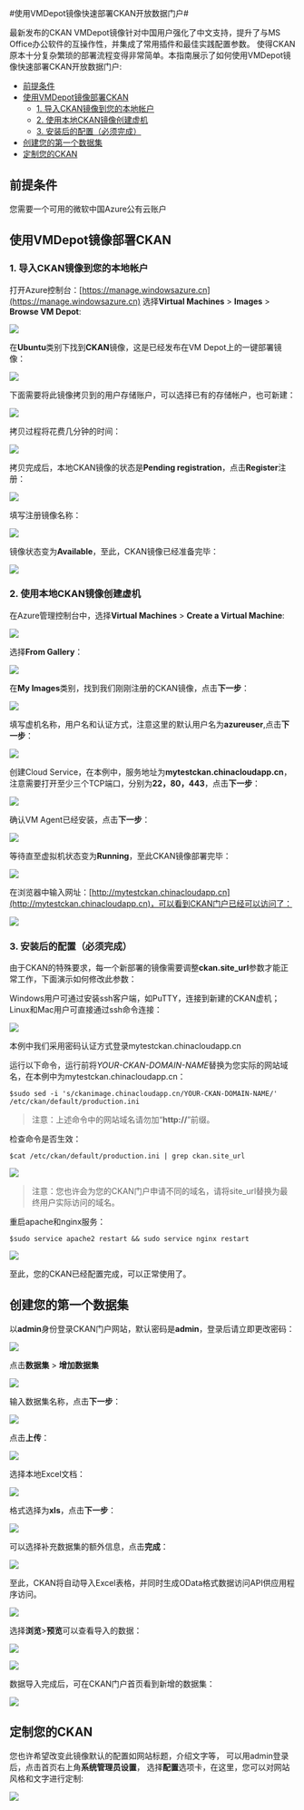 #使用VMDepot镜像快速部署CKAN开放数据门户#

最新发布的CKAN VMDepot镜像针对中国用户强化了中文支持，提升了与MS Office办公软件的互操作性，并集成了常用插件和最佳实践配置参数。
使得CKAN原本十分复杂繁琐的部署流程变得非常简单。本指南展示了如何使用VMDepot镜像快速部署CKAN开放数据门户:

- [前提条件](#id_1)
- [使用VMDepot镜像部署CKAN](#id_2)
	- [1. 导入CKAN镜像到您的本地帐户](#id_2_1)
	- [2. 使用本地CKAN镜像创建虚机](#id_2_2)
	- [3. 安装后的配置（必须完成）](#id_2_3)
- [创建您的第一个数据集](#id_3)
- [定制您的CKAN](#id_4)


## <a name='id_1'></a>前提条件 ##
您需要一个可用的微软中国Azure公有云账户

## <a name='id_2'></a>使用VMDepot镜像部署CKAN ###
### <a name='id_2_1'></a>1. 导入CKAN镜像到您的本地帐户 ###

打开Azure控制台：[https://manage.windowsazure.cn](https://manage.windowsazure.cn)
选择**Virtual Machines** > **Images** > **Browse VM Depot**:

![](https://raw.githubusercontent.com/msopentechcn/docs/master/images/1.PNG)

在**Ubuntu**类别下找到**CKAN**镜像，这是已经发布在VM Depot上的一键部署镜像：

![](https://raw.githubusercontent.com/msopentechcn/docs/master/images/2.PNG)

下面需要将此镜像拷贝到的用户存储账户，可以选择已有的存储帐户，也可新建：

![](https://raw.githubusercontent.com/msopentechcn/docs/master/images/3.PNG)

拷贝过程将花费几分钟的时间：

![](https://raw.githubusercontent.com/msopentechcn/docs/master/images/4.PNG)

拷贝完成后，本地CKAN镜像的状态是**Pending registration**，点击**Register**注册：

![](https://raw.githubusercontent.com/msopentechcn/docs/master/images/6.PNG)

填写注册镜像名称：

![](https://raw.githubusercontent.com/msopentechcn/docs/master/images/7.PNG)

镜像状态变为**Available**，至此，CKAN镜像已经准备完毕：

![](https://raw.githubusercontent.com/msopentechcn/docs/master/images/8.PNG)

### <a name='id_2_2'></a>2. 使用本地CKAN镜像创建虚机 ###
在Azure管理控制台中，选择**Virtual Machines** > **Create a Virtual Machine**:

![](https://raw.githubusercontent.com/msopentechcn/docs/master/images/9.PNG)

选择**From Gallery**：

![](https://raw.githubusercontent.com/msopentechcn/docs/master/images/10.PNG)

在**My Images**类别，找到我们刚刚注册的CKAN镜像，点击**下一步**：

![](https://raw.githubusercontent.com/msopentechcn/docs/master/images/11.PNG)

填写虚机名称，用户名和认证方式，注意这里的默认用户名为**azureuser**,点击**下一步**：

![](https://raw.githubusercontent.com/msopentechcn/docs/master/images/12.PNG)

创建Cloud Service，在本例中，服务地址为**mytestckan.chinacloudapp.cn**，
注意需要打开至少三个TCP端口，分别为**22，80，443**，点击**下一步**：

![](https://raw.githubusercontent.com/msopentechcn/docs/master/images/13.PNG)

确认VM Agent已经安装，点击**下一步**：

![](https://raw.githubusercontent.com/msopentechcn/docs/master/images/14.PNG)

等待直至虚拟机状态变为**Running**，至此CKAN镜像部署完毕：

![](https://raw.githubusercontent.com/msopentechcn/docs/master/images/15.PNG)

在浏览器中输入网址：[http://mytestckan.chinacloudapp.cn](http://mytestckan.chinacloudapp.cn)，可以看到CKAN门户已经可以访问了：

![](https://raw.githubusercontent.com/msopentechcn/docs/master/images/16.PNG)

### <a name='id_2_3'></a>3. 安装后的配置（必须完成） ###
由于CKAN的特殊要求，每一个新部署的镜像需要调整**ckan.site_url**参数才能正常工作，下面演示如何修改此参数：

Windows用户可通过安装ssh客户端，如PuTTY，连接到新建的CKAN虚机；Linux和Mac用户可直接通过ssh命令连接：

![](https://raw.githubusercontent.com/msopentechcn/docs/master/images/18.PNG)

本例中我们采用密码认证方式登录mytestckan.chinacloudapp.cn

运行以下命令，运行前将*YOUR-CKAN-DOMAIN-NAME*替换为您实际的网站域名，在本例中为mytestckan.chinacloudapp.cn：

`$sudo sed -i 's/ckanimage.chinacloudapp.cn/YOUR-CKAN-DOMAIN-NAME/' /etc/ckan/default/production.ini`

> 注意：上述命令中的网站域名请勿加“**http://**”前缀。

检查命令是否生效：

`$cat /etc/ckan/default/production.ini | grep ckan.site_url`

![](https://raw.githubusercontent.com/msopentechcn/docs/master/images/19.PNG)

> 注意：您也许会为您的CKAN门户申请不同的域名，请将site_url替换为最终用户实际访问的域名。

重启apache和nginx服务：

`$sudo service apache2 restart && sudo service nginx restart`


![](https://raw.githubusercontent.com/msopentechcn/docs/master/images/20.PNG)

至此，您的CKAN已经配置完成，可以正常使用了。


## <a name='id_3'></a>创建您的第一个数据集 ##
以**admin**身份登录CKAN门户网站，默认密码是**admin**，登录后请立即更改密码：

![](https://raw.githubusercontent.com/msopentechcn/docs/master/images/16.PNG)

点击**数据集** > **增加数据集**

![](https://raw.githubusercontent.com/msopentechcn/docs/master/images/17.PNG)

输入数据集名称，点击**下一步**：

![](https://raw.githubusercontent.com/msopentechcn/docs/master/images/21.PNG)

点击**上传**：

![](https://raw.githubusercontent.com/msopentechcn/docs/master/images/22.PNG)

选择本地Excel文档：

![](https://raw.githubusercontent.com/msopentechcn/docs/master/images/23.PNG)

格式选择为**xls**，点击**下一步**：

![](https://raw.githubusercontent.com/msopentechcn/docs/master/images/24.PNG)

可以选择补充数据集的额外信息，点击**完成**：

![](https://raw.githubusercontent.com/msopentechcn/docs/master/images/25.PNG)

至此，CKAN将自动导入Excel表格，并同时生成OData格式数据访问API供应用程序访问。

![](https://raw.githubusercontent.com/msopentechcn/docs/master/images/26.PNG)

选择**浏览**>**预览**可以查看导入的数据：

![](https://raw.githubusercontent.com/msopentechcn/docs/master/images/27.PNG)

![](https://raw.githubusercontent.com/msopentechcn/docs/master/images/28.PNG)

数据导入完成后，可在CKAN门户首页看到新增的数据集：

![](https://raw.githubusercontent.com/msopentechcn/docs/master/images/29.PNG)


## <a name='id_4'></a>定制您的CKAN ##
您也许希望改变此镜像默认的配置如网站标题，介绍文字等，
可以用admin登录后，点击首页右上角**系统管理员设置**，
选择**配置**选项卡，在这里，您可以对网站风格和文字进行定制:

![](https://raw.githubusercontent.com/msopentechcn/docs/master/images/30.PNG)
